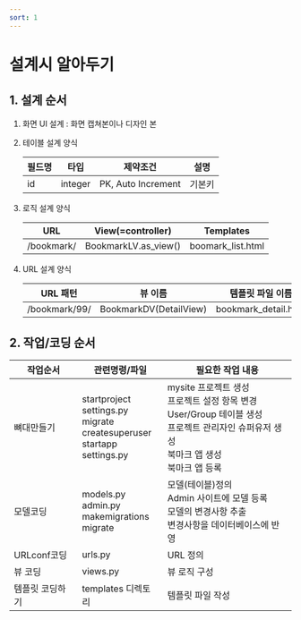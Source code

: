 ```yaml
---
sort: 1
---
```


# 설계시 알아두기

## 1. 설계 순서
1. 화면 UI 설계 : 화면 캡쳐본이나 디자인 본
2. 테이블 설계 양식  

    |필드명|타입|제약조건|설명|
    |---|---|---|---|
    |id|integer|PK, Auto Increment|기본키|

3. 로직 설계 양식   

    | URL | View(=controller) | Templates |
    |-----|-------------------|-----------|
    |/bookmark/|BookmarkLV.as_view()|boomark_list.html|

4. URL 설계 양식   

    | URL 패턴 | 뷰 이름 | 템플릿 파일 이름 |
    |----------|---------|------------------|
    |/bookmark/99/ |BookmarkDV(DetailView)|bookmark_detail.html|


## 2. 작업/코딩 순서

| 작업순서 | 관련명령/파일 | 필요한 작업 내용 |
|----------|---------------|------------------|
|뼈대만들기 | startproject<br>settings.py<br>migrate<br>createsuperuser<br>startapp<br>settings.py| mysite 프로젝트 생성<br>프로젝트 설정 항목 변경<br>User/Group 테이블 생성<br>프로젝트 관리자인 슈퍼유저 생성<br>북마크 앱 생성<br>북마크 앱 등록 |
|모델코딩 | models.py<br>admin.py<br>makemigrations<br>migrate|모델(테이블)정의<br>Admin 사이트에 모델 등록<br>모델의 변경사항 추출<br>변경사항을 데이터베이스에 반영|
|URLconf코딩 |urls.py |URL 정의 |
|뷰 코딩 | views.py | 뷰 로직 구성 |
|템플릿 코딩하기 | templates 디렉토리 |템플릿 파일 작성|
